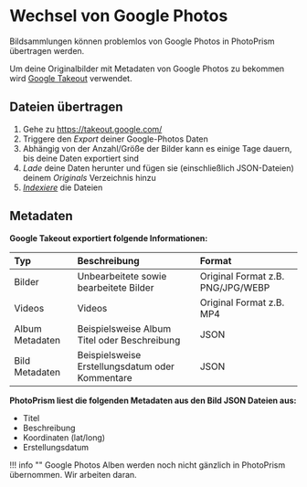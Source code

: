 # Wechsel von Google Photos #

Bildsammlungen können problemlos von Google Photos in PhotoPrism übertragen werden.

Um deine Originalbilder mit Metadaten von Google Photos zu bekommen wird [Google Takeout](https://takeout.google.com/) verwendet.

## Dateien übertragen #

1. Gehe zu https://takeout.google.com/
2. Triggere den *Export* deiner Google-Photos Daten
3. Abhängig von der Anzahl/Größe der Bilder kann es einige Tage dauern, bis deine Daten exportiert sind
4. *Lade* deine Daten herunter und fügen sie (einschließlich JSON-Dateien) deinem *Originals* Verzeichnis hinzu
5. [*Indexiere*](../library/indexing.md) die Dateien

## Metadaten

**Google Takeout exportiert folgende Informationen:**

| Typ | Beschreibung | Format |
|:--|:--|:--|
|Bilder|Unbearbeitete sowie bearbeitete Bilder|Original Format z.B. PNG/JPG/WEBP|
|Videos|Videos|Original Format z.B. MP4|
|Album Metadaten|Beispielsweise Album Titel oder Beschreibung|JSON|
|Bild Metadaten|Beispielsweise Erstellungsdatum oder Kommentare|JSON|

**PhotoPrism liest die folgenden Metadaten aus den Bild JSON Dateien aus:**

- Titel
- Beschreibung
- Koordinaten (lat/long)
- Erstellungsdatum

!!! info ""
    Google Photos Alben werden noch nicht gänzlich in PhotoPrism übernommen. Wir arbeiten daran.
